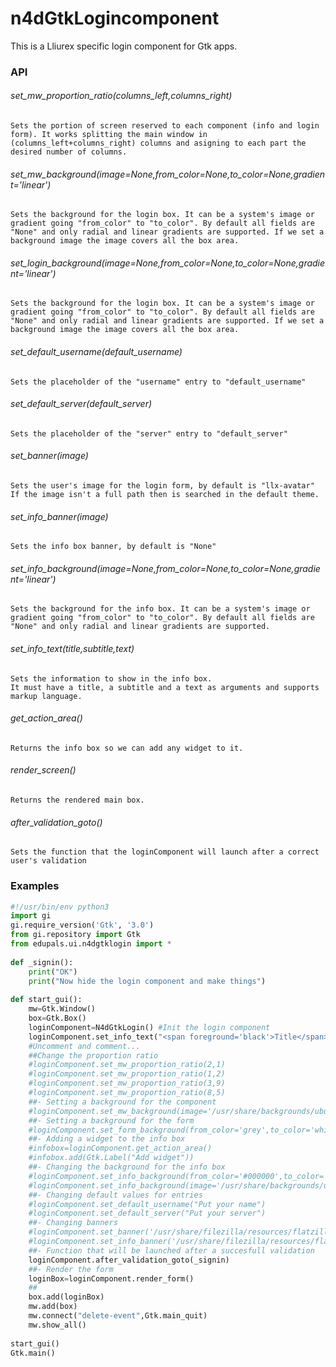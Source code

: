 # n4dGtkLogincomponent
This is a Lliurex specific login component for Gtk apps.  
### API  
###### set_mw_proportion_ratio(columns_left,columns_right)  
	Sets the portion of screen reserved to each component (info and login form). It works splitting the main window in (columns_left+columns_right) columns and asigning to each part the desired number of columns.
###### set_mw_background(image=None,from_color=None,to_color=None,gradient='linear')  
	Sets the background for the login box. It can be a system's image or gradient going "from_color" to "to_color". By default all fields are "None" and only radial and linear gradients are supported. If we set a background image the image covers all the box area.
###### set_login_background(image=None,from_color=None,to_color=None,gradient='linear')  
	Sets the background for the login box. It can be a system's image or gradient going "from_color" to "to_color". By default all fields are "None" and only radial and linear gradients are supported. If we set a background image the image covers all the box area.
###### set_default_username(default_username)  
	Sets the placeholder of the "username" entry to "default_username"  
###### set_default_server(default_server)  
	Sets the placeholder of the "server" entry to "default_server"  
###### set_banner(image)  
	Sets the user's image for the login form, by default is "llx-avatar"  
	If the image isn't a full path then is searched in the default theme.  
###### set_info_banner(image)  
	Sets the info box banner, by default is "None"  
###### set_info_background(image=None,from_color=None,to_color=None,gradient='linear')  
	Sets the background for the info box. It can be a system's image or gradient going "from_color" to "to_color". By default all fields are "None" and only radial and linear gradients are supported.
###### set_info_text(title,subtitle,text)  
	Sets the information to show in the info box.  
	It must have a title, a subtitle and a text as arguments and supports markup language.
###### get_action_area()  
	Returns the info box so we can add any widget to it.  
###### render_screen()  
	Returns the rendered main box.
###### after_validation_goto()  
	Sets the function that the loginComponent will launch after a correct user's validation  
  
### Examples  
```python  
#!/usr/bin/env python3  
import gi  
gi.require_version('Gtk', '3.0')  
from gi.repository import Gtk  
from edupals.ui.n4dgtklogin import *  
  
def _signin():  
	print("OK")  
	print("Now hide the login component and make things")  
  
def start_gui():  
	mw=Gtk.Window()  
	box=Gtk.Box()  
	loginComponent=N4dGtkLogin() #Init the login component  
	loginComponent.set_info_text("<span foreground='black'>Title</span>","Subtitle","Text text text.\nText text text:\n<sub>* text with sub tag</sub>")  
	#Uncomment and comment...
	##Change the proportion ratio 
	#loginComponent.set_mw_proportion_ratio(2,1)
	#loginComponent.set_mw_proportion_ratio(1,2)
	#loginComponent.set_mw_proportion_ratio(3,9)
	#loginComponent.set_mw_proportion_ratio(8,5)
	##- Setting a background for the component
	#loginComponent.set_mw_background(image='/usr/share/backgrounds/ubuntu-mate-xenial/The_MATErix.png')  
	##- Setting a background for the form
	#loginComponent.set_form_background(from_color='grey',to_color='white',gradient='radial')  
	##- Adding a widget to the info box
	#infobox=loginComponent.get_action_area()  
	#infobox.add(Gtk.Label("Add widget"))  
	##- Changing the background for the info box
	#loginComponent.set_info_background(from_color='#000000',to_color='white',gradient='linear')  
	#loginComponent.set_info_background(image='/usr/share/backgrounds/ubuntu-mate-xenial/The_MATErix.png')  
	##- Changing default values for entries
	#loginComponent.set_default_username("Put your name")  
	#loginComponent.set_default_server("Put your server")  
	##- Changing banners
	#loginComponent.set_banner('/usr/share/filezilla/resources/flatzilla/48x48/uploadadd.png')  
	#loginComponent.set_info_banner('/usr/share/filezilla/resources/flatzilla/24x24/folder.png')  
	##- Function that will be launched after a succesfull validation
	loginComponent.after_validation_goto(_signin)  
	##- Render the form
	loginBox=loginComponent.render_form()
	##
	box.add(loginBox)  
	mw.add(box)  
	mw.connect("delete-event",Gtk.main_quit)  
	mw.show_all()  
  
start_gui()  
Gtk.main()  
```
